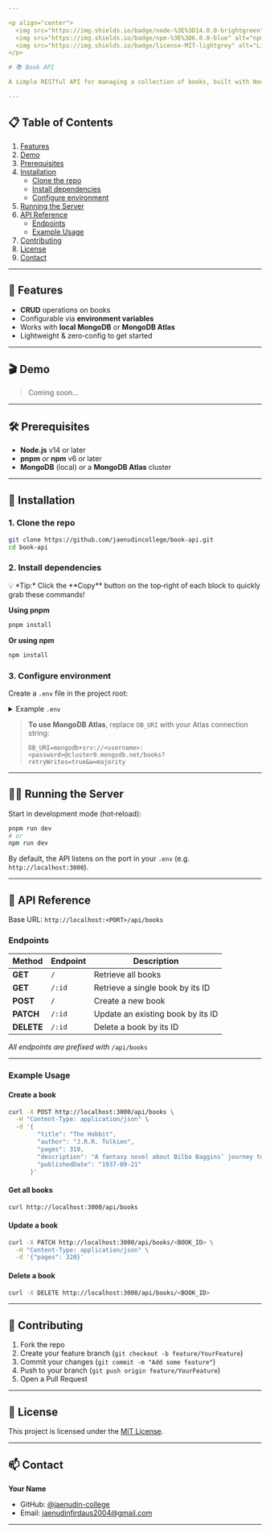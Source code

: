 ```yaml
---

<p align="center">
  <img src="https://img.shields.io/badge/node-%3E%3D14.0.0-brightgreen" alt="Node ≥14">
  <img src="https://img.shields.io/badge/npm-%3E%3D6.0.0-blue" alt="npm ≥6">
  <img src="https://img.shields.io/badge/license-MIT-lightgrey" alt="License MIT">
</p>

# 📚 Book API

A simple RESTful API for managing a collection of books, built with Node.js, Express, and MongoDB (local or Atlas).

---
```


## 📋 Table of Contents

1. [Features](#-features)
2. [Demo](#-demo)
3. [Prerequisites](#-prerequisites)
4. [Installation](#-installation)
   - [Clone the repo](#clone-the-repo)
   - [Install dependencies](#install-dependencies)
   - [Configure environment](#configure-environment)
5. [Running the Server](#-running-the-server)
6. [API Reference](#-api-reference)
   - [Endpoints](#endpoints)
   - [Example Usage](#example-usage)
7. [Contributing](#-contributing)
8. [License](#-license)
9. [Contact](#-contact)

---

## 🚀 Features

- **CRUD** operations on books
- Configurable via **environment variables**
- Works with **local MongoDB** or **MongoDB Atlas**
- Lightweight & zero‑config to get started

---

## 🎬 Demo

<!-- If you have a live demo or Swagger UI, link it here. -->

> Coming soon…

---

## 🛠️ Prerequisites

- **Node.js** v14 or later
- **pnpm** _or_ **npm** v6 or later
- **MongoDB** (local) _or_ a **MongoDB Atlas** cluster

---

## 🔧 Installation

### 1. Clone the repo

```bash
git clone https://github.com/jaenudincollege/book-api.git
cd book-api
```

### 2. Install dependencies

<aside>
💡 *Tip:* Click the **Copy** button on the top‑right of each block to quickly grab these commands!
</aside>

**Using pnpm**

```bash
pnpm install
```

**Or using npm**

```bash
npm install
```

### 3. Configure environment

Create a `.env` file in the project root:

<details>
<summary>Example <code>.env</code></summary>

```env
PORT=3000
DB_URI=mongodb://127.0.0.1:27017/books
```

</details>

> **To use MongoDB Atlas**, replace `DB_URI` with your Atlas connection string:
>
> ```env
> DB_URI=mongodb+srv://<username>:<password>@cluster0.mongodb.net/books?retryWrites=true&w=majority
> ```

---

## 🏃‍♂️ Running the Server

Start in development mode (hot‑reload):

```bash
pnpm run dev
# or
npm run dev
```

By default, the API listens on the port in your `.env` (e.g. `http://localhost:3000`).

---

## 📖 API Reference

Base URL: `http://localhost:<PORT>/api/books`

### Endpoints

| Method     | Endpoint | Description                       |
| ---------- | -------- | --------------------------------- |
| **GET**    | `/`      | Retrieve all books                |
| **GET**    | `/:id`   | Retrieve a single book by its ID  |
| **POST**   | `/`      | Create a new book                 |
| **PATCH**  | `/:id`   | Update an existing book by its ID |
| **DELETE** | `/:id`   | Delete a book by its ID           |

_All endpoints are prefixed with_ `/api/books`

---

### Example Usage

#### Create a book

```bash
curl -X POST http://localhost:3000/api/books \
  -H "Content-Type: application/json" \
  -d '{
        "title": "The Hobbit",
        "author": "J.R.R. Tolkien",
        "pages": 310,
        "description": "A fantasy novel about Bilbo Baggins’ journey to reclaim treasure from Smaug.",
        "publishedDate": "1937-09-21"
      }'
```

#### Get all books

```bash
curl http://localhost:3000/api/books
```

#### Update a book

```bash
curl -X PATCH http://localhost:3000/api/books/<BOOK_ID> \
  -H "Content-Type: application/json" \
  -d '{"pages": 320}'
```

#### Delete a book

```bash
curl -X DELETE http://localhost:3000/api/books/<BOOK_ID>
```

---

## 🤝 Contributing

1. Fork the repo
2. Create your feature branch (`git checkout -b feature/YourFeature`)
3. Commit your changes (`git commit -m "Add some feature"`)
4. Push to your branch (`git push origin feature/YourFeature`)
5. Open a Pull Request

---

## 📜 License

This project is licensed under the [MIT License](https://opensource.org/licenses/MIT).

---

## 📫 Contact

**Your Name**

- GitHub: [@jaenudin-college](https://github.com/jaenudincollege)
- Email: jaenudinfirdaus2004@gmail.com

---
